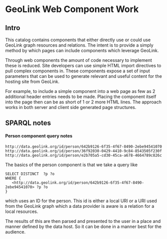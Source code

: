 # GeoLink Web Component Work

## Intro

This catalog contains components that either directly use or could use GeoLink graph resources and relations. The intent is to provide a simply method by which pages can include components which leverage GeoLink.

Through web components the amount of code necessary to implement these is reduced. Site developers can use simple HTML import directives to pull complex components in. These components expose a set of input parameters that can be used to generate relevant and useful content for the hosting site from GeoLink.

For example, to include a simple component into a web page as few as 2 additional header entries needs to be made. Placing the component itself into the page then can be as short of 1 or 2 more HTML lines. The approach works in both server and client side generated page structures.


## SPARQL notes

#### Person component query notes

```
http://data.geolink.org/id/person/642b9126-6f35-4f67-8490-2ebe94541070
http://data.geolink.org/id/person/36f92030-0429-4410-9c84-8543505f230f
http://data.geolink.org/id/person/e2b705a5-cd30-45ca-a678-4664789c826c
```

The basics of the person component is that we take a query like

```
SELECT DISTINCT  ?p ?o
WHERE {
   <http://data.geolink.org/id/person/642b9126-6f35-4f67-8490-2ebe94541070> ?p ?o
}
```

which uses an ID for the person.  This id is either a local URI or a URI used from the 
GeoLink graph which a data provider is aware is a relation for a local resources.  

The results of this are then parsed and presented to the user in a place and manner
defined by the data host.  So it can be done in a manner best for the audience.  
